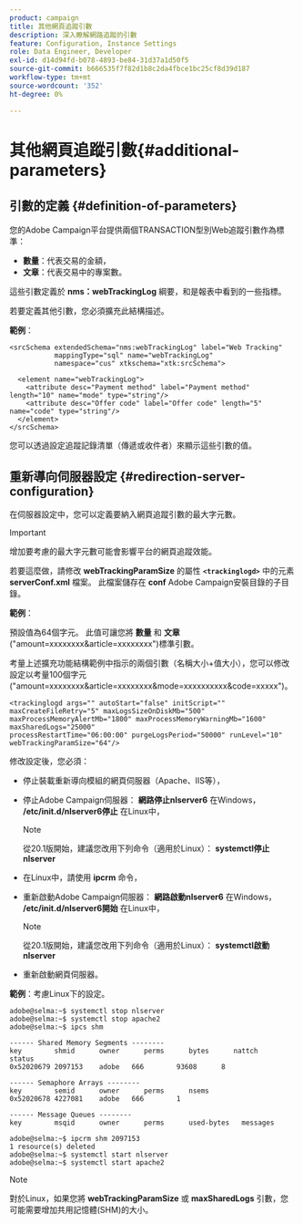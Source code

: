 ```yaml
---
product: campaign
title: 其他網頁追蹤引數
description: 深入瞭解網路追蹤的引數
feature: Configuration, Instance Settings
role: Data Engineer, Developer
exl-id: d14d94fd-b078-4893-be84-31d37a1d50f5
source-git-commit: b666535f7f82d1b8c2da4fbce1bc25cf8d39d187
workflow-type: tm+mt
source-wordcount: '352'
ht-degree: 0%

---
```


# 其他網頁追蹤引數{#additional-parameters}

## 引數的定義 {#definition-of-parameters}

您的Adobe Campaign平台提供兩個TRANSACTION型別Web追蹤引數作為標準：

* **數量**：代表交易的金額，
* **文章**：代表交易中的專案數。

這些引數定義於 **nms：webTrackingLog** 綱要，和是報表中看到的一些指標。

若要定義其他引數，您必須擴充此結構描述。

**範例**：

```
<srcSchema extendedSchema="nms:webTrackingLog" label="Web Tracking"
           mappingType="sql" name="webTrackingLog" 
           namespace="cus" xtkschema="xtk:srcSchema">

  <element name="webTrackingLog">
    <attribute desc="Payment method" label="Payment method" length="10" name="mode" type="string"/>
    <attribute desc="Offer code" label="Offer code" length="5" name="code" type="string"/>
  </element>
</srcSchema>
```

您可以透過設定追蹤記錄清單（傳遞或收件者）來顯示這些引數的值。

## 重新導向伺服器設定 {#redirection-server-configuration}

在伺服器設定中，您可以定義要納入網頁追蹤引數的最大字元數。

>[!IMPORTANT]
>
>增加要考慮的最大字元數可能會影響平台的網頁追蹤效能。

若要這麼做，請修改 **webTrackingParamSize** 的屬性 **`<trackinglogd>`** 中的元素 **serverConf.xml** 檔案。 此檔案儲存在 **conf** Adobe Campaign安裝目錄的子目錄。

**範例**：

預設值為64個字元。 此值可讓您將 **數量** 和 **文章** (&quot;amount=xxxxxxxx&amp;article=xxxxxxxx&quot;)標準引數。

考量上述擴充功能結構範例中指示的兩個引數（名稱大小+值大小），您可以修改設定以考量100個字元(&quot;amount=xxxxxxxx&amp;article=xxxxxxxx&amp;mode=xxxxxxxxxx&amp;code=xxxxx&quot;)。

```
<trackinglogd args="" autoStart="false" initScript="" maxCreateFileRetry="5" maxLogsSizeOnDiskMb="500"
maxProcessMemoryAlertMb="1800" maxProcessMemoryWarningMb="1600" maxSharedLogs="25000"
processRestartTime="06:00:00" purgeLogsPeriod="50000" runLevel="10"
webTrackingParamSize="64"/>
```

修改設定後，您必須：

* 停止裝載重新導向模組的網頁伺服器（Apache、IIS等），
* 停止Adobe Campaign伺服器： **網路停止nlserver6** 在Windows， **/etc/init.d/nlserver6停止** 在Linux中，

  >[!NOTE]
  >
  >從20.1版開始，建議您改用下列命令（適用於Linux）： **systemctl停止nlserver**

* 在Linux中，請使用 **ipcrm** 命令，
* 重新啟動Adobe Campaign伺服器： **網路啟動nlserver6** 在Windows， **/etc/init.d/nlserver6開始** 在Linux中，

  >[!NOTE]
  >
  >從20.1版開始，建議您改用下列命令（適用於Linux）： **systemctl啟動nlserver**

* 重新啟動網頁伺服器。

**範例**：考慮Linux下的設定。

```
adobe@selma:~$ systemctl stop nlserver
adobe@selma:~$ systemctl stop apache2
adobe@selma:~$ ipcs shm

------ Shared Memory Segments --------
key        shmid      owner      perms      bytes      nattch     status      
0x52020679 2097153    adobe   666        93608      8                       

------ Semaphore Arrays --------
key        semid      owner      perms      nsems     
0x52020678 4227081    adobe   666        1         

------ Message Queues --------
key        msqid      owner      perms      used-bytes   messages    

adobe@selma:~$ ipcrm shm 2097153                             
1 resource(s) deleted
adobe@selma:~$ systemctl start nlserver
adobe@selma:~$ systemctl start apache2
```

>[!NOTE]
>
>對於Linux，如果您將 **webTrackingParamSize** 或 **maxSharedLogs** 引數，您可能需要增加共用記憶體(SHM)的大小。
